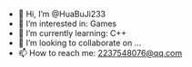 - 👋 Hi, I’m @HuaBuJi233
- 👀 I’m interested in: Games
- 🌱 I’m currently learning: C++
- 💞️ I’m looking to collaborate on ...
- 📫 How to reach me: 2237548076@qq.com

<!---
HuaBuJi233/HuaBuJi233 is a ✨ special ✨ repository because its `README.md` (this file) appears on your GitHub profile.
You can click the Preview link to take a look at your changes.
--->
